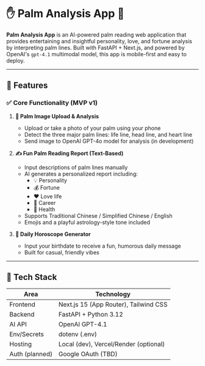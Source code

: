 # ✋ Palm Analysis App 🌟

**Palm Analysis App** is an AI-powered palm reading web application that provides entertaining and insightful personality, love, and fortune analysis by interpreting palm lines. Built with FastAPI + Next.js, and powered by OpenAI's `gpt-4.1` multimodal model, this app is mobile-first and easy to deploy.

---

## 🧠 Features

### ✅ Core Functionality (MVP v1)

1. **📸 Palm Image Upload & Analysis**  
   - Upload or take a photo of your palm using your phone  
   - Detect the three major palm lines: life line, head line, and heart line  
   - Send image to OpenAI GPT-4o model for analysis (in development)

2. **✍️ Fun Palm Reading Report (Text-Based)**  
   - Input descriptions of palm lines manually  
   - AI generates a personalized report including:
     - 💡 Personality  
     - 💰 Fortune  
     - ❤️ Love life  
     - 💼 Career  
     - 💪 Health  
   - Supports Traditional Chinese / Simplified Chinese / English  
   - Emojis and a playful astrology-style tone included  

3. **🔮 Daily Horoscope Generator**  
   - Input your birthdate to receive a fun, humorous daily message  
   - Built for casual, friendly vibes

---

## 🔧 Tech Stack

| Area        | Technology             |
|-------------|------------------------|
| Frontend    | Next.js 15 (App Router), Tailwind CSS |
| Backend     | FastAPI + Python 3.12  |
| AI API      | OpenAI GPT-4.1          |
| Env/Secrets | dotenv (.env)          |
| Hosting     | Local (dev), Vercel/Render (optional) |
| Auth (planned) | Google OAuth (TBD)  |

